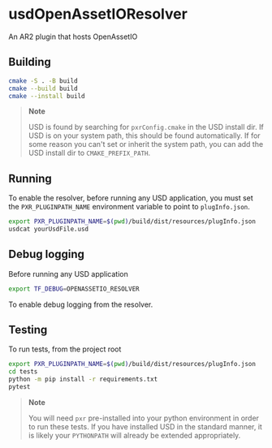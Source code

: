 # usdOpenAssetIOResolver

An AR2 plugin that hosts OpenAssetIO

## Building

```sh
cmake -S . -B build
cmake --build build
cmake --install build
```

> **Note**
>
> USD is found by searching for `pxrConfig.cmake` in the USD install dir.
> If USD is on your system path, this should be found automatically.
> If for some reason you can't set or inherit the system path, you can
> add the USD install dir to `CMAKE_PREFIX_PATH`.

## Running

To enable the resolver, before running any USD application, you must set
the `PXR_PLUGINPATH_NAME` environment variable to point to
`plugInfo.json`.

```sh
export PXR_PLUGINPATH_NAME=$(pwd)/build/dist/resources/plugInfo.json
usdcat yourUsdFile.usd
```

## Debug logging

Before running any USD application

```sh
export TF_DEBUG=OPENASSETIO_RESOLVER
```

To enable debug logging from the resolver.

## Testing

To run tests, from the project root

```sh
export PXR_PLUGINPATH_NAME=$(pwd)/build/dist/resources/plugInfo.json
cd tests
python -m pip install -r requirements.txt
pytest
```

> **Note**
>
> You will need `pxr` pre-installed into your python environment in order
> to run these tests. If you have installed USD in the standard manner,
> it is likely your `PYTHONPATH` will already be extended appropriately.
